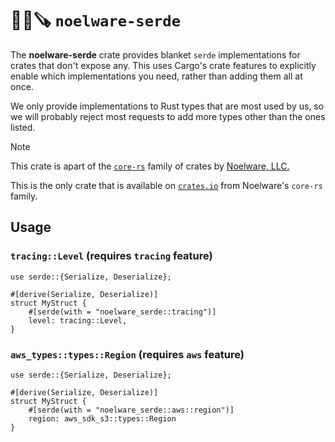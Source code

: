# 🐻‍❄️🪚 `noelware-serde`
The **noelware-serde** crate provides blanket `serde` implementations for crates that don't expose any. This uses Cargo's crate features to explicitly enable which implementations you need, rather than adding them all at once.

We only provide implementations to Rust types that are most used by us, so we will probably reject most requests to add more types other than the ones listed.

> [!NOTE]
> This crate is apart of the [`core-rs`](https://github.com/Noelware/core-rs) family of crates by [Noelware, LLC.](https://noelware.org)
>
> This is the only crate that is available on [`crates.io`](https://crates.io/crates/noelware-serde) from Noelware's `core-rs` family.

## Usage
### `tracing::Level` (requires `tracing` feature)
```rust,ignore
use serde::{Serialize, Deserialize};

#[derive(Serialize, Deserialize)]
struct MyStruct {
    #[serde(with = "noelware_serde::tracing")]
    level: tracing::Level,
}
```

### `aws_types::types::Region` (requires `aws` feature)
```rust,ignore
use serde::{Serialize, Deserialize};

#[derive(Serialize, Deserialize)]
struct MyStruct {
    #[serde(with = "noelware_serde::aws::region")]
    region: aws_sdk_s3::types::Region
}
```
